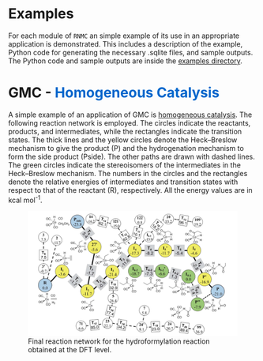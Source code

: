 # Examples

For each module of `RNMC` an simple example of its use in an appropriate application is demonstrated. This includes a description of the example, Python code for generating the necessary .sqlite files, and sample outputs. The Python code and sample outputs are inside the <a href="{{ site.github.repository_url }}"> examples directory</a>.

# GMC - <span style="color: #0066CC"> Homogeneous Catalysis </span>
A simple example of an application of GMC is [homogeneous catalysis](./https://pubs.rsc.org/en/content/articlehtml/2017/sc/c7sc03628k). The following reaction network is employed. The circles indicate the reactants, products, and intermediates, while the rectangles indicate the transition states. The thick lines and the yellow circles denote the Heck–Breslow mechanism to give the product (P) and the hydrogenation mechanism to form the side product (Pside). The other paths are drawn with dashed lines. The green circles indicate the stereoisomers of the intermediates in the Heck–Breslow mechanism. The numbers in the circles and the rectangles denote the relative energies of intermediates and transition states with respect to that of the reactant (R), respectively. All the energy values are in kcal mol<sup>-1</sup>. 

<figure>
    <img src="catalysis.png"
         alt="homogeneous catalysis">
    <figcaption> Final reaction network for the hydroformylation reaction obtained at the DFT level.  </figcaption>
</figure>